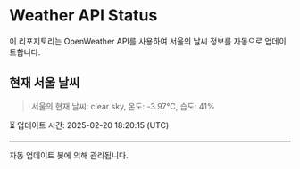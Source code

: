 
# Weather API Status

이 리포지토리는 OpenWeather API를 사용하여 서울의 날씨 정보를 자동으로 업데이트합니다.

## 현재 서울 날씨
> 서울의 현재 날씨: clear sky, 온도: -3.97°C, 습도: 41%

⏳ 업데이트 시간: 2025-02-20 18:20:15 (UTC)

---
자동 업데이트 봇에 의해 관리됩니다.
